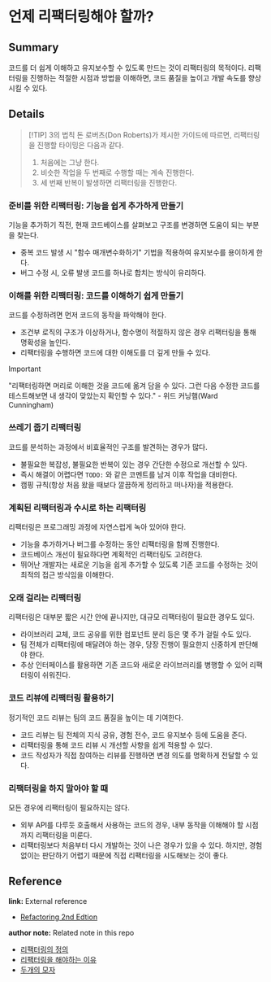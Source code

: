 # 언제 리팩터링해야 할까?

## Summary
코드를 더 쉽게 이해하고 유지보수할 수 있도록 만드는 것이 리팩터링의 목적이다. 리팩터링을 진행하는 적절한 시점과 방법을 이해하면, 코드 품질을 높이고 개발 속도를 향상시킬 수 있다.

## Details

> [!TIP] 3의 법칙
> 돈 로버츠(Don Roberts)가 제시한 가이드에 따르면, 리팩터링을 진행할 타이밍은 다음과 같다.
> 1. 처음에는 그냥 한다.
> 2. 비슷한 작업을 두 번째로 수행할 때는 계속 진행한다.
> 3. 세 번째 반복이 발생하면 리팩터링을 진행한다.

### 준비를 위한 리팩터링: 기능을 쉽게 추가하게 만들기
기능을 추가하기 직전, 현재 코드베이스를 살펴보고 구조를 변경하면 도움이 되는 부분을 찾는다.
- 중복 코드 발생 시 "함수 매개변수화하기" 기법을 적용하여 유지보수를 용이하게 한다.
- 버그 수정 시, 오류 발생 코드를 하나로 합치는 방식이 유리하다.

### 이해를 위한 리팩터링: 코드를 이해하기 쉽게 만들기
코드를 수정하려면 먼저 코드의 동작을 파악해야 한다.
- 조건부 로직의 구조가 이상하거나, 함수명이 적절하지 않은 경우 리팩터링을 통해 명확성을 높인다.
- 리팩터링을 수행하면 코드에 대한 이해도를 더 깊게 만들 수 있다.

> [!IMPORTANT]
> "리팩터링하면 머리로 이해한 것을 코드에 옮겨 담을 수 있다. 그런 다음 수정한 코드를 테스트해보면 내 생각이 맞았는지 확인할 수 있다." - 위드 커닝햄(Ward Cunningham)

### 쓰레기 줍기 리팩터링
코드를 분석하는 과정에서 비효율적인 구조를 발견하는 경우가 많다.
- 불필요한 복잡성, 불필요한 반복이 있는 경우 간단한 수정으로 개선할 수 있다.
- 즉시 해결이 어렵다면 `TODO:` 와 같은 코멘트를 남겨 이후 작업을 대비한다.
- 캠핑 규칙(항상 처음 왔을 때보다 깔끔하게 정리하고 떠나자)을 적용한다.

### 계획된 리팩터링과 수시로 하는 리팩터링
리팩터링은 프로그래밍 과정에 자연스럽게 녹아 있어야 한다.
- 기능을 추가하거나 버그를 수정하는 동안 리팩터링을 함께 진행한다.
- 코드베이스 개선이 필요하다면 계획적인 리팩터링도 고려한다.
- 뛰어난 개발자는 새로운 기능을 쉽게 추가할 수 있도록 기존 코드를 수정하는 것이 최적의 접근 방식임을 이해한다.

### 오래 걸리는 리팩터링
리팩터링은 대부분 짧은 시간 안에 끝나지만, 대규모 리팩터링이 필요한 경우도 있다.
- 라이브러리 교체, 코드 공유를 위한 컴포넌트 분리 등은 몇 주가 걸릴 수도 있다.
- 팀 전체가 리팩터링에 매달려야 하는 경우, 당장 진행이 필요한지 신중하게 판단해야 한다.
- 추상 인터페이스를 활용하면 기존 코드와 새로운 라이브러리를 병행할 수 있어 리팩터링이 쉬워진다.

### 코드 리뷰에 리팩터링 활용하기
정기적인 코드 리뷰는 팀의 코드 품질을 높이는 데 기여한다.
- 코드 리뷰는 팀 전체의 지식 공유, 경험 전수, 코드 유지보수 등에 도움을 준다.
- 리팩터링을 통해 코드 리뷰 시 개선할 사항을 쉽게 적용할 수 있다.
- 코드 작성자가 직접 참여하는 리뷰를 진행하면 변경 의도를 명확하게 전달할 수 있다.

### 리팩터링을 하지 말아야 할 때
모든 경우에 리팩터링이 필요하지는 않다.
- 외부 API를 다루듯 호출해서 사용하는 코드의 경우, 내부 동작을 이해해야 할 시점까지 리팩터링을 미룬다.
- 리팩터링보다 처음부터 다시 개발하는 것이 나은 경우가 있을 수 있다. 하지만, 경험 없이는 판단하기 어렵기 때문에 직접 리팩터링을 시도해보는 것이 좋다.

## Reference

**link:** External reference
- [Refactoring 2nd Edtion](https://product.kyobobook.co.kr/detail/S000001810241)

**author note:** Related note in this repo
- [리팩터링의 정의](./Definition_of_Refactoring.md)
- [리팩터링을 해야하는 이유](./Reasons_for_Refactoring.md)
- [두개의 모자](../Principle/Two_Hats.md)

